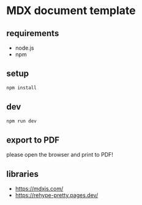 # MDX document template
## requirements
- node.js
- npm

## setup
```bash
npm install
```

## dev
```bash
npm run dev
```

## export to PDF
please open the browser and print to PDF!


## libraries
- https://mdxjs.com/
- https://rehype-pretty.pages.dev/